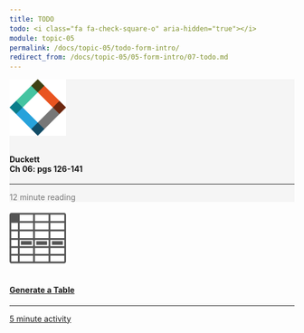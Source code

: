 ```yaml
---
title: TODO
todo: <i class="fa fa-check-square-o" aria-hidden="true"></i>
module: topic-05
permalink: /docs/topic-05/todo-form-intro/
redirect_from: /docs/topic-05/05-form-intro/07-todo.md
---
```


<div class="row text-center">
    <div class="col-lg-4">
        <div class="bs-component">
          <div class="list-group">
              <div class="list-group-item" style="background-color: #F5F5F5">
                <img src="../img/hw-icon-duckett.svg" style="max-height: 100px; margin: auto; margin-bottom: 10px;" />
                  <h4 class="list-group-item-heading">Duckett<br />Ch 06: pgs 126-141</h4>
                  <hr>
                  <p class="list-group-item-text" style="color: #777;"><i class="fa fa-clock-o" aria-hidden="true"></i> 12 minute reading</p>
              </div>
            </div>
        </div>
    </div>
    <div class="col-lg-4">
        <div class="bs-component">
          <div class="list-group">
              <a href="https://www.quackit.com/html/html_table_generator.cfm" target="_blank" class="list-group-item">
                <img src="../img/hw-icon-table.svg" style="max-height: 100px; margin: auto; margin-bottom: 10px;" />
                  <h4 class="list-group-item-heading">Generate a Table</h4>
                  <hr>
                  <p class="list-group-item-text"><i class="fa fa-clock-o" aria-hidden="true"></i> 5 minute activity</p>
              </a>
          </div>
        </div>
    </div>
</div>
